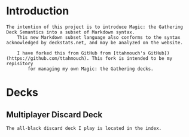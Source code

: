 # Introduction
    The intention of this project is to introduce Magic: the Gathering Deck Semantics into a subset of Markdown syntax.
		This new Markdown subset language also conforms to the syntax acknowledged by deckstats.net, and may be analyzed on the website.
		
		I have forked this from GitHub from [ttahmouch's GitHub])(https://github.com/ttahmouch). This fork is intended to be my repisitory 
			for managing my own Magic: the Gathering decks.
# Decks
## Multiplayer Discard Deck
    The all-black discard deck I play is located in the index.

